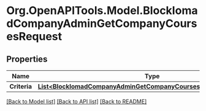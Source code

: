 # Org.OpenAPITools.Model.BlockIomadCompanyAdminGetCompanyCoursesRequest

## Properties

Name | Type | Description | Notes
------------ | ------------- | ------------- | -------------
**Criteria** | [**List&lt;BlockIomadCompanyAdminGetCompanyCoursesRequestCriteriaInner&gt;**](BlockIomadCompanyAdminGetCompanyCoursesRequestCriteriaInner.md) |  | 

[[Back to Model list]](../README.md#documentation-for-models) [[Back to API list]](../README.md#documentation-for-api-endpoints) [[Back to README]](../README.md)


